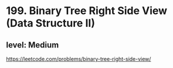 # 199. Binary Tree Right Side View (Data Structure II)
## level: Medium

https://leetcode.com/problems/binary-tree-right-side-view/
